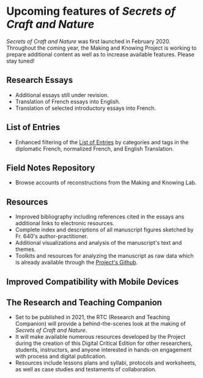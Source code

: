 # Upcoming features of _Secrets of Craft and Nature_

_Secrets of Craft and Nature_ was first launched in February 2020. Throughout the coming year, the Making and Knowing Project is working to prepare additional content as well as to increase available features. Please stay tuned!

## Research Essays
* Additional essays still under revision.
* Translation of French essays into English.
* Translation of selected introductory essays into French.

## List of Entries
* Enhanced filtering of the [List of Entries](/#entries) by categories and tags in the diplomatic French, normalized French, and English Translation.

## Field Notes Repository
* Browse accounts of reconstructions from the Making and Knowing Lab.

## Resources
* Improved bibliography including references cited in the essays ans additional links to electronic resources.
* Complete index and descriptions of all manuscript figures sketched by Fr. 640's author-practitioner.
* Additional visualizations and analysis of the manuscript's text and themes.
* Toolkits and resources for analyzing the manuscript as raw data which is already available through the [Project's Github](https://github.com/cu-mkp/m-k-manuscript-data).

## Improved Compatibility with Mobile Devices

## The Research and Teaching Companion
* Set to be published in 2021, the RTC (Research and Teaching Companion) will provide a behind-the-scenes look at the making of _Secrets of Craft and Nature_.
* It will make available numerous resources developed by the Project during the creation of this Digital Critical Edition for other researchers, students, instructors, and anyone interested in hands-on engagement with process and digital publication.
* Resources include lessons plans and syllabi, protocols and worksheets, as well as case studies and testaments of collaboration.
